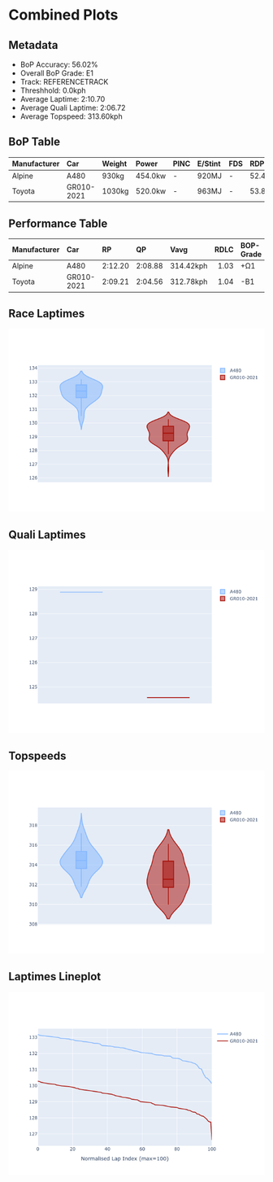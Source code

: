 # Combined Plots

## Metadata

- BoP Accuracy: 56.02%
- Overall BoP Grade: E1
- Track: REFERENCETRACK
- Threshhold: 0.0kph
- Average Laptime: 2:10.70
- Average Quali Laptime: 2:06.72
- Average Topspeed: 313.60kph

## BoP Table
| Manufacturer   | Car        | Weight   | Power   | PINC   | E/Stint   | FDS   | RDP    | QDP     | TDP    |
|:---------------|:-----------|:---------|:--------|:-------|:----------|:------|:-------|:--------|:-------|
| Alpine         | A480       | 930kg    | 454.0kw | -      | 920MJ     | -     | 52.47% | 100.00% | 52.94% |
| Toyota         | GR010-2021 | 1030kg   | 520.0kw | -      | 963MJ     | -     | 53.87% | 33.33%  | 40.30% |

## Performance Table
| Manufacturer   | Car        | RP      | QP      | Vavg      |   RDLC | BOP-Grade   | Match   |
|:---------------|:-----------|:--------|:--------|:----------|-------:|:------------|:--------|
| Alpine         | A480       | 2:12.20 | 2:08.88 | 314.42kph |   1.03 | +Ω1         | 23.53%  |
| Toyota         | GR010-2021 | 2:09.21 | 2:04.56 | 312.78kph |   1.04 | -B1         | 88.51%  |

## Race Laptimes
![Race Laptimes](images/race_violin.png)

## Quali Laptimes
![Quali Laptimes](images/quali_violin.png)

## Topspeeds
![Topspeeds](images/topspeed_violin.png)

## Laptimes Lineplot
![Laptimes Lineplot](images/laptime_line.png)

